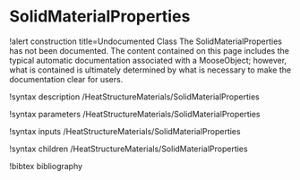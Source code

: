 <!-- MOOSE Documentation Stub: Remove this when content is added. -->

# SolidMaterialProperties

!alert construction title=Undocumented Class
The SolidMaterialProperties has not been documented. The content contained on this page includes the
typical automatic documentation associated with a MooseObject; however, what is contained is
ultimately determined by what is necessary to make the documentation clear for users.

!syntax description /HeatStructureMaterials/SolidMaterialProperties

!syntax parameters /HeatStructureMaterials/SolidMaterialProperties

!syntax inputs /HeatStructureMaterials/SolidMaterialProperties

!syntax children /HeatStructureMaterials/SolidMaterialProperties

!bibtex bibliography
